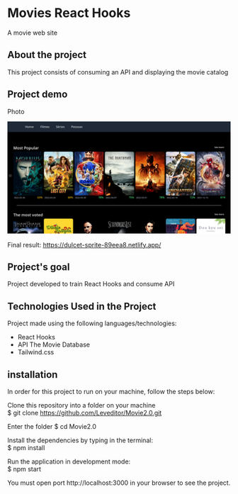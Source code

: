 # Movies React Hooks

A movie web site

## About the project

This project consists of consuming an API and displaying the movie catalog

## Project demo

Photo

![Foto do projeto](projectPhoto.PNG)

Final result: https://dulcet-sprite-89eea8.netlify.app/

## Project's goal

Project developed to train React Hooks and consume API

## Technologies Used in the Project

Project made using the following languages/technologies:

* React Hooks
* API The Movie Database
* Tailwind.css

## installation

In order for this project to run on your machine, follow the steps below:

Clone this repository into a folder on your machine  
$ git clone https://github.com/Leveditor/Movie2.0.git  

Enter the folder
$ cd Movie2.0  

Install the dependencies by typing in the terminal:  
$ npm install  

Run the application in development mode:  
$ npm start

You must open port http://localhost:3000 in your browser to see the project.
